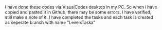 I have done these codes via VisualCodes desktop in my PC. So when i have copied and pasted it in Github, there may be some errors. I have verified, still make a note of it. I have completed the tasks and each task is created as seperate branch with name "LevelxTaskx"
